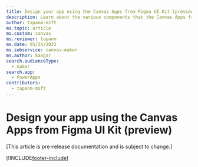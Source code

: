 ```yaml
---
title: Design your app using the Canvas Apps from Figma UI Kit (preview)
description: Learn about the various components that the Canvas Apps from Figma Kit supports.
author: tapanm-msft
ms.topic: article
ms.custom: canvas
ms.reviewer: tapanm
ms.date: 05/24/2022
ms.subservice: canvas-maker
ms.author: kaagar
search.audienceType: 
  - maker
search.app: 
  - PowerApps
contributors:
  - tapanm-msft
---
```


# Design your app using the Canvas Apps from Figma UI Kit (preview)

[This article is pre-release documentation and is subject to change.]



[!INCLUDE[footer-include](../../includes/footer-banner.md)]
